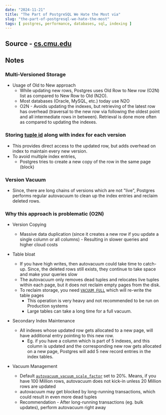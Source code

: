 ```yaml
---
date: "2024-11-21"
title: "The Part of PostgreSQL We Hate the Most via"
slug: "the-part-of-postgresql-we-hate-the-most"
tags: [ postgres, performance, databases, sql, indexing ]
---
```




## Source - [cs.cmu.edu][1]

## Notes

### Multi-Versioned Storage
* Usage of Old to New approach
  * While updating new rows, Postgres uses Old Row to New row (O2N) list as compared to New Row to Old (N2O).
  * Most databases (Oracle, MySQL, etc.) today use N2O
  * O2N - Avoids updating the indexes, but retrieving of the latest row has overhead (traversal to the new row via following the oldest point and all intermediate rows in between). Retrieval is done more often as compared to updating the indexes.

### Storing [tuple id][2] along with index for each version
* This provides direct access to the updated row, but adds overhead on index to maintain every new version.
* To avoid multiple index entries,
  * Postgres tries to create a new copy of the row in the same page (block)

### Version Vacuum
* Since, there are long chains of versions which are not "live", Postgres performs regular autovacuum to clean up the index entries and reclaim deleted rows.

### Why this approach is problematic (O2N)
* Version Copying
  * Massive data duplication (since it creates a new row if you update a single column or all columns) - Resulting in slower queries and higher cloud costs
* Table bloat
  * If you have high writes, then autovacuum could take time to catch-up. Since, the deleted rows still exists, they continue to take space and make your queries slow
  * The autovacuum only removes dead tuples and relocates live tuples within each page, but it does not reclaim empty pages from the disk.
  * To reclaim storage, you need [`VACUUM FULL`][3] which will re-write the table pages
    * This operation is very heavy and not recommended to be run on Production systems
    * Large tables can take a long time for a full vacuum.
* Secondary Index Maintenance
  * All indexes whose updated row gets allocated to a new page, will have additional entry pointing to this new row.
    * Eg. if you have a column which is part of 5 indexes, and this column is updated and the corresponding new row gets allocated on a new page, Postgres will add 5 new record entries in the index tables.
* Vacuum Management
  * Default [`autovacuum_vacuum_scale_factor`][4] set to 20%. Means, if you have 100 Million rows, autovacuum does not kick-in unless 20 Million rows are updated
  * autovacuum may get blocked by long-running transactions, which could result in even more dead tuples
  * Recommendation - After long-running transactions (eg. bulk updates), perform autovacuum right away



   [1]: https://www.cs.cmu.edu/~pavlo/blog/2023/04/the-part-of-postgresql-we-hate-the-most.html
   [2]: https://www.postgresql.org/docs/current/storage-page-layout.html#STORAGE-TUPLE-LAYOUT
   [3]: https://www.postgresql.org/docs/current/sql-vacuum.html#:~:text=VACUUM%20FULL%20rewrites%20the%20entire,while%20it%20is%20being%20processed.
   [4]: https://www.postgresql.org/docs/15/runtime-config-autovacuum.html#GUC-AUTOVACUUM-VACUUM-SCALE-FACTOR
